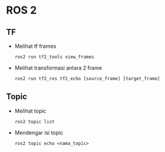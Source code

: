 # ROS 2
## TF
- Melihat tf frames
  ```
  ros2 run tf2_tools view_frames
  ```
- Melihat transformasi antara 2 frame
  ```
  ros2 run tf2_ros tf2_echo [source_frame] [target_frame]
  ```
## Topic
- Melihat topic
  ```
  ros2 topic list
  ```
- Mendengar isi topic
  ```
  ros2 topic echo <nama_topic>
  ```
